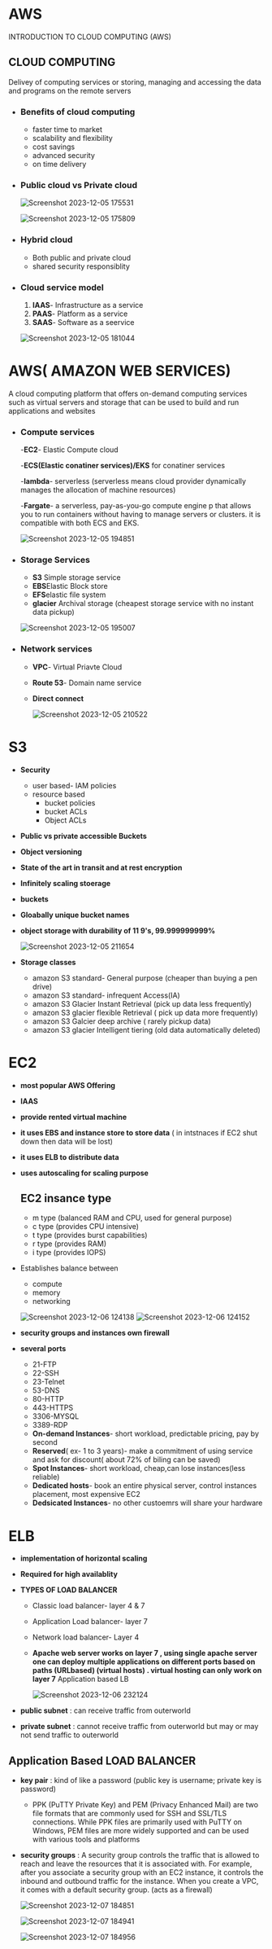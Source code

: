 # AWS
INTRODUCTION TO CLOUD COMPUTING (AWS)

## CLOUD COMPUTING ##
Delivey of computing services or storing, managing and accessing the data and programs on the remote servers

- ### Benefits of cloud computing ###
   - faster time to market
   - scalability and flexibility
   - cost savings
   - advanced security
   - on time delivery
- ### Public cloud vs Private cloud ###

  ![Screenshot 2023-12-05 175531](https://github.com/Mragankk/AWS/assets/145200189/0d15eb68-03ec-4587-865c-7aac09a19daf)

  ![Screenshot 2023-12-05 175809](https://github.com/Mragankk/AWS/assets/145200189/c818a1a8-6683-40e3-870d-bc33fb643e8b)

- ### Hybrid cloud ###
   - Both public and private cloud
   - shared security responsiblity
- ### Cloud service model ###
  1. **IAAS**- Infrastructure as a service
  2. **PAAS**- Platform as a service
  3. **SAAS**- Software as a seervice

    ![Screenshot 2023-12-05 181044](https://github.com/Mragankk/AWS/assets/145200189/7323c83a-9e3e-47bb-8f8d-88dadee53af4)


# AWS( AMAZON WEB SERVICES)
A cloud computing platform that offers on-demand computing services such as virtual servers and storage that can be used to build and run applications and websites

- ### Compute services ###
  -**EC2**- Elastic Compute cloud
  
  -**ECS(Elastic conatiner services)/EKS** for conatiner services
 
   -**lambda**- serverless (serverless means cloud provider dynamically manages the allocation of machine resources)

    -**Fargate**- a serverless, pay-as-you-go compute engine p that allows you to run containers without having to manage servers or clusters. it is compatible with both ECS and EKS.

   ![Screenshot 2023-12-05 194851](https://github.com/Mragankk/AWS/assets/145200189/d07a0a13-b046-4ce8-bf87-105f451b6c0a)
- ### Storage Services ###
   - **S3** Simple storage service
   - **EBS**Elastic Block store
   - **EFS**elastic file system
   - **glacier** Archival storage (cheapest storage service with no instant data pickup)

    ![Screenshot 2023-12-05 195007](https://github.com/Mragankk/AWS/assets/145200189/dbb7a28f-ab08-4d08-b2cb-262534ed794e)

- ### Network services ###
   - **VPC**- Virtual Priavte Cloud
   - **Route 53**- Domain name service
   - **Direct connect**
     
     ![Screenshot 2023-12-05 210522](https://github.com/Mragankk/AWS/assets/145200189/5c698ccc-ae0c-425b-a499-a2d2fd359044)




# S3 #
- **Security**
  - user based- IAM policies
  - resource based
     - bucket policies
     - bucket ACLs
     - Object ACLs
- **Public vs private accessible Buckets**
- **Object versioning**
- **State of the art in transit and at rest encryption**
- **Infinitely scaling stoerage**
- **buckets**
- **Gloabally unique bucket names**
- **object storage with durability of 11 9's, 99.999999999%**

   ![Screenshot 2023-12-05 211654](https://github.com/Mragankk/AWS/assets/145200189/ddfe6e25-ea01-4489-9094-821c140f0ebd)
- **Storage classes**
   - amazon S3 standard- General purpose (cheaper than  buying  a pen drive)
   - amazon S3 standard- infrequent Access(IA)
   - amazon S3 Glacier Instant Retrieval (pick up data less frequently)
   - amazon S3 glacier flexible Retrieval ( pick up data more frequently)
   - amazon S3 Galcier deep archive ( rarely pickup data)
   - amazon S3 glacier Intelligent tiering (old data automatically deleted)

# EC2 #
- **most popular AWS Offering**
- **IAAS**
- **provide rented virtual machine**
- **it uses EBS and instance store to store data** ( in intstnaces if EC2 shut down then data will be lost)
- **it uses ELB to distribute data**
- **uses autoscaling for scaling purpose**

  ## EC2 insance type ##
  - m type (balanced RAM and CPU, used for general purpose)
  - c type (provides CPU intensive)
  - t type (provides burst capabilities)
  - r type (provides RAM)
  - i type (provides IOPS)
- Establishes balance between
   - compute
   - memory
   - networking
 
    ![Screenshot 2023-12-06 124138](https://github.com/Mragankk/AWS/assets/145200189/193cffe7-3d14-4e6f-a94c-98824bb994cd) ![Screenshot 2023-12-06 124152](https://github.com/Mragankk/AWS/assets/145200189/df7ff25c-2021-4b26-9f33-e5f5b0a8b33b)

- **security groups and instances own firewall**
- **several ports**
   - 21-FTP
   - 22-SSH
   - 23-Telnet
   - 53-DNS
   - 80-HTTP
   - 443-HTTPS
   - 3306-MYSQL
   - 3389-RDP
  - **On-demand Instances**- short workload, predictable pricing, pay by second
  - **Reserved**( ex- 1 to 3 years)- make a commitment of using service and ask for discount( about 72% of biling can be saved)
  - **Spot Instances**- short workload, cheap,can lose instances(less reliable)
  - **Dedicated hosts**- book an entire physical server, control instances placement, most expensive EC2
  - **Dedsicated Instances**- no other custoemrs will share your hardware

#  ELB #
- **implementation of horizontal scaling**
- **Required for high availablity**
- **TYPES OF LOAD BALANCER**
   - Classic load balancer- layer 4 & 7
   - Application Load balancer- layer 7
   - Network load balancer- Layer 4
 
   - **Apache web server works on layer 7 , using single apache server one can deploy multiple applications on different ports based on paths (URLbased) (virtual hosts) . virtual hosting can only work on layer 7**
Application based LB
 
     ![Screenshot 2023-12-06 232124](https://github.com/Mragankk/OOPS/assets/145200189/052b09d9-bf48-40de-b670-f31d935542f1)
     

- **public subnet** : can receive traffic from outerworld
- **private subnet** : cannot receive traffic from outerworld but may or may not send traffic to outerworld

## Application Based LOAD BALANCER ##
- **key pair** : kind of like a password (public key is username; private key is password)
  - PPK (PuTTY Private Key) and PEM (Privacy Enhanced Mail) are two file formats that are commonly used for SSH and SSL/TLS connections. While PPK files are primarily used with PuTTY on Windows, PEM files are more widely supported and can be used with various tools and platforms
- **security groups** : A security group controls the traffic that is allowed to reach and leave the resources that it is associated with. For example, after you associate a security group with an EC2 instance, it controls the inbound and outbound traffic for the instance. When you create a VPC, it comes with a default security group. (acts as a firewall)

   ![Screenshot 2023-12-07 184851](https://github.com/Mragankk/AWS/assets/145200189/de0eb6f3-70b6-4391-a09e-4b6e4ce3fee8)

   ![Screenshot 2023-12-07 184941](https://github.com/Mragankk/AWS/assets/145200189/f5965d42-6b05-4b25-812f-d32beeaea53a)

   ![Screenshot 2023-12-07 184956](https://github.com/Mragankk/AWS/assets/145200189/62a97191-15c9-4778-800b-46fb1bc34404)
